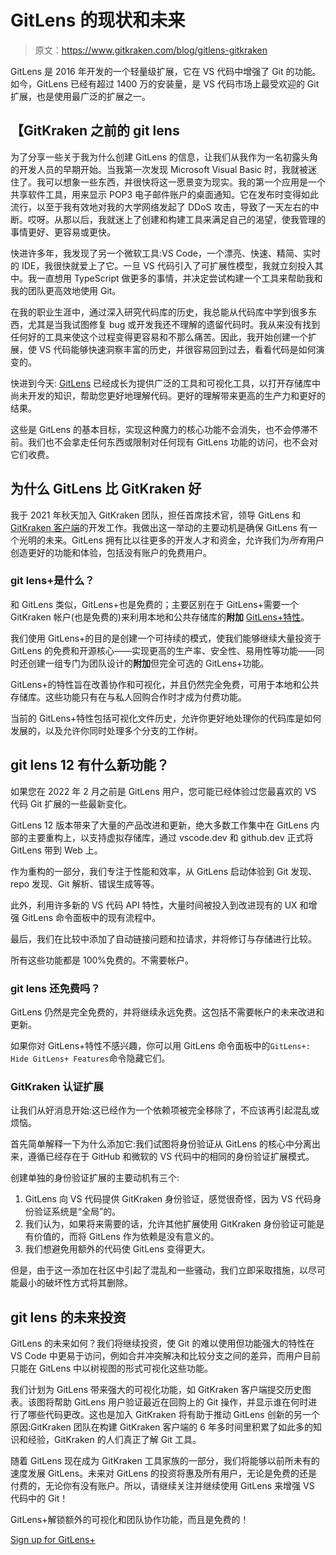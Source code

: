 # GitLens 的现状和未来

> 原文：<https://www.gitkraken.com/blog/gitlens-gitkraken>

GitLens 是 2016 年开发的一个轻量级扩展，它在 VS 代码中增强了 Git 的功能。如今，GitLens 已经有超过 1400 万的安装量，是 VS 代码市场上最受欢迎的 Git 扩展，也是使用最广泛的扩展之一。

## 【GitKraken 之前的 git lens

为了分享一些关于我为什么创建 GitLens 的信息，让我们从我作为一名初露头角的开发人员的早期开始。当我第一次发现 Microsoft Visual Basic 时，我就被迷住了。我可以想象一些东西，并很快将这一愿景变为现实。我的第一个应用是一个共享软件工具，用来显示 POP3 电子邮件账户的桌面通知。它在发布时变得如此流行，以至于我有效地对我的大学网络发起了 DDoS 攻击，导致了一天左右的中断。哎呀。从那以后，我就迷上了创建和构建工具来满足自己的渴望，使我管理的事情更好、更容易或更快。

快进许多年，我发现了另一个微软工具:VS Code，一个漂亮、快速、精简、实时的 IDE，我很快就爱上了它。一旦 VS 代码引入了可扩展性模型，我就立刻投入其中。我一直想用 TypeScript 做更多的事情，并决定尝试构建一个工具来帮助我和我的团队更高效地使用 Git。

在我的职业生涯中，通过深入研究代码库的历史，我总能从代码库中学到很多东西，尤其是当我试图修复 bug 或开发我还不理解的遗留代码时。我从来没有找到任何好的工具来使这个过程变得更容易和不那么痛苦。因此，我开始创建一个扩展，使 VS 代码能够快速洞察丰富的历史，并很容易回到过去，看看代码是如何演变的。

快进到今天: [GitLens](https://www.gitkraken.com/gitlens) 已经成长为提供广泛的工具和可视化工具，以打开存储库中尚未开发的知识，帮助您更好地理解代码。更好的理解带来更高的生产力和更好的结果。

这些是 GitLens 的基本目标，实现这种魔力的核心功能不会消失，也不会停滞不前。我们也不会拿走任何东西或限制对任何现有 GitLens 功能的访问，也不会对它们收费。

## **为什么 GitLens 比 GitKraken 好**

我于 2021 年秋天加入 GitKraken 团队，担任首席技术官，领导 GitLens 和 [GitKraken 客户端](https://www.gitkraken.com/git-client)的开发工作。我做出这一举动的主要动机是确保 GitLens 有一个光明的未来。GitLens 拥有比以往更多的开发人才和资金，允许我们为*所有*用户创造更好的功能和体验，包括没有账户的免费用户。

### **git lens+是什么？**

和 GitLens 类似，GitLens+也是免费的；主要区别在于 GitLens+需要一个 GitKraken 帐户(也是免费的)来利用本地和公共存储库的**附加** [GitLens+特性](https://www.gitkraken.com/gitlens/plus-features)。

我们使用 GitLens+的目的是创建一个可持续的模式，使我们能够继续大量投资于 GitLens 的免费和开源核心——实现更高的生产率、安全性、易用性等功能——同时还创建一组专门为团队设计的**附加**但完全可选的 GitLens+功能。

GitLens+的特性旨在改善协作和可视化，并且仍然完全免费，可用于本地和公共存储库。这些功能只有在与私人回购合作时才成为付费功能。

当前的 GitLens+特性包括可视化文件历史，允许你更好地处理你的代码库是如何发展的，以及允许你同时处理多个分支的工作树。

## **git lens 12 有什么新功能**？

如果您在 2022 年 2 月之前是 GitLens 用户，您可能已经体验过您最喜欢的 VS 代码 Git 扩展的一些最新变化。

GitLens 12 版本带来了大量的产品改进和更新，绝大多数工作集中在 GitLens 内部的主要重构上，以支持虚拟存储库，通过 vscode.dev 和 github.dev 正式将 GitLens 带到 Web 上。

作为重构的一部分，我们专注于性能和效率，从 GitLens 启动体验到 Git 发现、repo 发现、Git 解析、错误生成等等。

此外，利用许多新的 VS 代码 API 特性，大量时间被投入到改进现有的 UX 和增强 GitLens 命令面板中的现有流程中。

最后，我们在比较中添加了自动链接问题和拉请求，并将修订与存储进行比较。

所有这些功能都是 100%免费的。不需要帐户。

### **git lens 还免费吗？**

GitLens 仍然是完全免费的，并将继续永远免费。这包括不需要帐户的未来改进和更新。

如果你对 GitLens+特性不感兴趣，你可以用 GitLens 命令面板中的`GitLens+: Hide GitLens+ Features`命令隐藏它们。

### **GitKraken 认证扩展**

让我们从好消息开始:这已经作为一个依赖项被完全移除了，不应该再引起混乱或烦恼。

首先简单解释一下为什么添加它:我们试图将身份验证从 GitLens 的核心中分离出来，遵循已经存在于 GitHub 和微软的 VS 代码中的相同的身份验证扩展模式。

创建单独的身份验证扩展的主要动机有三个:

1.  GitLens 向 VS 代码提供 GitKraken 身份验证，感觉很奇怪，因为 VS 代码身份验证系统是“全局”的。
2.  我们认为，如果将来需要的话，允许其他扩展使用 GitKraken 身份验证可能是有价值的，而将 GitLens 作为依赖是没有意义的。
3.  我们想避免用额外的代码使 GitLens 变得更大。

但是，由于这一添加在社区中引起了混乱和一些骚动，我们立即采取措施，以尽可能最小的破坏性方式将其删除。

## **git lens 的未来投资**

GitLens 的未来如何？我们将继续投资，使 Git 的难以使用但功能强大的特性在 VS Code 中更易于访问，例如合并冲突解决和比较分支之间的差异，而用户目前只能在 GitLens 中以树视图的形式可视化这些功能。

我们计划为 GitLens 带来强大的可视化功能，如 GitKraken 客户端提交历史图表。该图将帮助 GitLens 用户验证最近在回购上的 Git 操作，并显示谁在何时进行了哪些代码更改。这也是加入 GitKraken 将有助于推动 GitLens 创新的另一个原因:GitKraken 团队在构建 GitKraken 客户端的 6 年多时间里积累了如此多的知识和经验，GitKraken 的人们真正了解 Git 工具。

随着 GitLens 现在成为 GitKraken 工具家族的一部分，我们将能够以前所未有的速度发展 GitLens。未来对 GitLens 的投资将惠及所有用户，无论是免费的还是付费的，无论你有没有账户。所以，请继续关注并继续使用 GitLens 来增强 VS 代码中的 Git！

GitLens+解锁额外的可视化和团队协作功能，而且是免费的！

[Sign up for GitLens+](https://app.gitkraken.com/register?product=gitlens)
